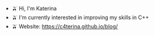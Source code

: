 - 🫒 Hi, I'm Katerina 
- 🫒 I'm currently interested in improving my skills in C++
- 🫒 Website: https://c4terina.github.io/blog/

<!---
C4Terina/C4Terina is a ✨ special ✨ repository because its `README.md` (this file) appears on your GitHub profile.
You can click the Preview link to take a look at your changes.
--->
